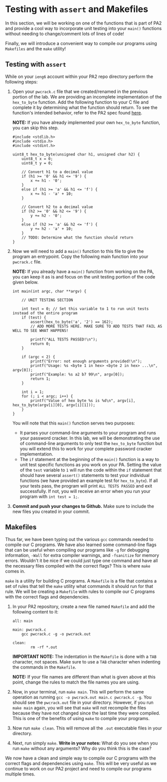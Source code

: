 # Testing with `assert` and Makefiles
<!-- ADD INTRO BLURB HERE?? -->
In this section, we will be working on one of the functions that is part of PA2 and provide a cool way to incorporate unit testing into your `main()` functions without needing to change/comment lots of lines of code!

Finally, we will introduce a convenient way to compile our programs using `Makefiles` and the `make` utility!

## Testing with `assert`

While on your `ieng6` account within your PA2 repo directory perform the following steps:

<!-- 1. Create a new file called `pwcrack.h` with the following content:
    ```
    #ifndef PWCRACK_H
    #define PWCRACK_H

    uint8_t hex_to_byte(unsigned char h1, unsigned char h2);

    #endif
    ```
    This file is known as a C header file (hence the `.h` extension). Similar to an interface in Java, the header contains function signatures and other definitions that can be shared across multiple C files. Any function **not** declared in the `.h` file cannot be accessed by other source files.The functions declared in the header will be defined in its corresponding `.c` file (`pwcrack.c` in this case). As you continue to work on your PA, you can (and should) add the function declarations for the other functions you implement to this file.

    **NOTE:** Any new functions or changes to the function signature in the `.c` file **must** be updated in the corresponding `.h` file. -->



1. Open your `pwcrack.c` file that we created/renamed in the previous portion of the lab. We are providing an incomplete implementation of the `hex_to_byte` function. Add the following function to your C file and complete it by determining what the function should return. To see the function's intended behavior, refer to the PA2 spec found [here](https://github.com/ucsd-cse29/pa2-hashing-and-passwords?tab=readme-ov-file#functions---milestone-1).

    **NOTE:** If you have already implemented your own `hex_to_byte` function, you can skip this step.
    ```
    #include <stdlib.h>
    #include <stdio.h>
    #include <stdint.h>

    uint8_t hex_to_byte(unsigned char h1, unsigned char h2) {
        uint8_t x = 0;
        uint8_t y = 0;

        // Convert h1 to a decimal value
        if (h1 >= '0' && h1 <= '9') {
            x += h1 - '0';
        }
        else if (h1 >= 'a' && h1 <= 'f') {
            x += h1 - 'a' + 10;
        }

        // Convert h2 to a decimal value
        if (h2 >= '0' && h2 <= '9') {
            y += h2 - '0';
        }
        else if (h2 >= 'a' && h2 <= 'f') {
            y += h2 - 'a' + 10;
        }
        // TODO: Determine what the function should return
    }
    ```

<!-- 3. You may have noticed that we did not include a `main()` function in either of these files. A `main()` function is necessary to execute a program, so a logical next question may be, "Where will my program execution start from?" We'll include the `main()` function in a seperate file, to isolate it away from our other functions. 

    We will be creating two different files with `main()` functions that will serve different purposes: 
    - `main.c` will be used for running your password cracker as a whole with the command-line argument(s) it will need to take. 
    - `test.c` will use `assert()` statements to unit test the various functions you will be implementing for PA2. 


    In this lab, we will be demonstrating the use of command-line arguments to only test the `hex_to_byte` function but you will extend this to work for your complete password cracker implementation.
    <br>

    Create a new file called `main.c` and add the following content:
    
    **IMPORTANT NOTE:** If you have already defined a `main()` function somewhere in your code, move your function to this new file. You may keep the portion of your `main()` function that you have written and simply add the `#include "pwcrack.h"` line to the top of the file and the for loop provided in the code below for the purposes of this lab! -->

2. Now we will need to add a `main()` function to this file to give the program an entrypoint. Copy the following main function into your `pwcrack.c` file.

    **NOTE:** If you already have a `main()` function from working on the PA, you can keep it as is and focus on the unit testing portion of the code given below.

    ```
    int main(int argc, char **argv) {

        // UNIT TESTING SECTION

        int test = 0; // Set this variable to 1 to run unit tests instead of the entire program
        if (test) {
            assert(hex_to_byte('a', '2') == 162);
            // ADD MORE TESTS HERE. MAKE SURE TO ADD TESTS THAT FAIL AS WELL TO SEE WHAT HAPPENS!
            
            printf("ALL TESTS PASSED!\n");
            return 0;
        }

        if (argc < 2) {
            printf("Error: not enough arguments provided!\n");
            printf("Usage: %s <byte 1 in hex> <byte 2 in hex> ...\n", argv[0]);
            printf("Example: %s a2 b7 99\n", argv[0]);
            return 1;
        }

        int i = 1;
        for (; i < argc; i++) {
            printf("Value of hex byte %s is %d\n", argv[i], hex_to_byte(argv[i][0], argv[i][1]));
        }
    }
    ```
    You will note that this `main()` function serves two purposes:
    
    - It parses your command-line arguments to your program and runs your password cracker. In this lab, we will be demonstrating the use of command-line arguments to only test the `hex_to_byte` function but you will extend this to work for your complete password cracker implementation.
    - The `if` statement at the beginning of the `main()` function is a way to unit test specific functions as you work on your PA. Setting the value of the `test` variable to `1` will run the code within the `if` statement that should have several `assert()` statements to test your individual functions (we have provided an example test for `hex_to_byte`). If all your tests pass, the program will print `ALL TESTS PASSED` and exit successfully. If not, you will receive an error when you run your program with `int test = 1;`.


    
    <!-- This file contains the `main()` function that will call the `hex_to_byte` function on the command-line arguments passed to the program (notice the use of `argv`). The `#include "pwcrack.h"` line includes the header file we created earlier. This allows the `main()` function to know about the `hex_to_byte` function we defined in `pwcrack.c`. Notice that the C libraries implemented use the `<>` around the filename, while the custom header file uses `""`.  -->

<!-- 4. Now, create another file called `test.c` and add the following content:
    ```
    #include <stdlib.h>
    #include <stdio.h>
    #include <stdint.h>
    #include <assert.h>

    #include "functions.h"

    int main() {

        assert(hex_to_byte('a', '2') == 162);
        // ADD MORE TESTS HERE. MAKE SURE TO ADD TESTS THAT FAIL AS WELL TO SEE WHAT HAPPENS!
        
        printf("ALL TESTS PASSED!\n");
    }
    ```

    This file contains the `main()` function that will call the `hex_to_byte` function with various inputs and use `assert()` statements to check if the function is working as expected. If the function is working as expected, the program will print `ALL TESTS PASSED!` to the console. If the function is not working as expected, the program will print an error message for the failing test and exit.

    <br>

    This `test.c` file can now be used to test each individual function you write with `assert()` statements without the need to run the program as a whole. This can be very useful for debugging and ensuring that each function is working as expected before moving on to the next one. -->

<!-- 5. Since we have split up the function's definition and the `main()` function into separate files, we will need to tell `gcc` to compile all the files necessary to get our executable. To do this, run the following command:
    ```
    gcc -o test.out test.c pwcrack.c
    ```
    This command tells `gcc` to compile the `test.c` file and the `pwcrack.c` file and output the executable as `test.out`. If you have any other files that need to be compiled, you can add them to the end of the command.
    Running `./test.out` will run the various `assert()` statements in the `test.c` file and print out the results of the tests.
    <br>
    
    Similarly, to compile the `main.c` file, run the following command:
    ```
    gcc -o main.out main.c pwcrack.c
    ```
    and run `main.out` with the appropriate command-line arguments to see the results of your `hex_to_byte` function for various inputs. -->

3. **Commit and push your changes to Github.** Make sure to include the new files you created in your commit.

## Makefiles
Thus far, we have been typing out the various `gcc` commands needed to compile our C programs. We have also learned some command-line flags that can be useful when compiling our programs like `-g` for debugging information, `-Wall` for extra compiler warnings, and `-fsanitize` for memory errors. Wouldn't it be nice if we could just type one command and have all the necessary files compiled with the correct flags? This is where `make` comes in.

`make` is a utility for building C programs. A `Makefile` is a file that contains a set of rules that tell the `make` utility what commands it should run for that rule. We will be creating a `Makefile` with rules to compile our C programs with the correct flags and dependencies.

1. In your PA2 repository, create a new file named `Makefile` and add the following content to it:
    <!-- MAYBE WE HAVE THE STUDENTS ADD THE all RULE THEMSELVES AND ASK A QUESTION ABOUT IT AT THE END? -->
    ```
    all: main
    
    main: pwcrack.c
        gcc pwcrack.c -g -o pwcrack.out

    clean:
            rm -rf *.out
    ```
    **IMPORTANT NOTE:** The indentation in the `Makefile` is done with a `TAB` character, not spaces. Make sure to use a `TAB` character when indenting the commands in the `Makefile`.

    **NOTE:** If your file names are different than what is given above at this point, change the rules to match the file names you are using.

    <!-- ***EXPLANATION FOR MAKEFILE HERE*** -->
    <!-- ADD EXPLANATION FOR MAKEFILE HERE -->

2. Now, in your terminal, run `make main`. This will perform the same operation as running `gcc -o pwcrack.out main.c pwcrack.c -g`. You should see the `pwcrack.out` file in your directory. However, if you run `make main` again, you will see that `make` will not recompile the files because they have not changed since the last time they were compiled. This is one of the benefits of using `make` to compile your programs.

3. Now run `make clean`. This will remove all the `.out` executable files in your directory.
4. Next, run simply `make`. **Write in your notes:** What do you see when you run `make` without any arguments? Why do you think this is the case?

We now have a clean and simple way to compile our C programs with the correct flags and dependencies using `make`. This will be very useful as we continue to work on our PA2 project and need to compile our programs multiple times.